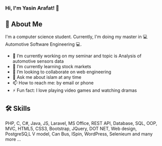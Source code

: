 ###  Hi, I'm Yasin Arafat! 👋
## 🚀 About Me
I'm a computer science student. Currently, I'm doing my master in 💻 Automotive Software Engineering 💻.
- 🔭 I’m currently working on my seminar and topic is Analysis of automotive sensors data
- 🌱 I’m currently learning stock markets
- 👯 I’m looking to collaborate on web engineering
- 💬 Ask me about islam at any time
- 📫 How to reach me: by email or phone
- ⚡ Fun fact: I love playing video games and watching dramas
## 🛠 Skills
PHP, C, C#, Java, JS, Laravel, MS Office, REST API, Database, SQL, OOP, MVC, HTML5, CSS3, Bootstrap, JQuery, DOT NET, Web design, PostgreSQ,L V model, Can Bus, ISpin, WordPress, Selenieum and many more ...


